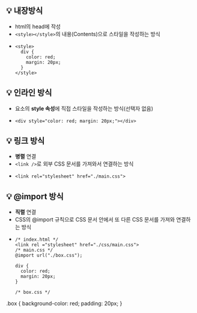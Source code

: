 ## 💡 내장방식
- html의 head에 작성
- `<style></style>`의 내용(Contents)으로 스타일을 작성하는 방식
- ```
  <style>
    div {
      color: red;
      margin: 20px;
    }
  </style>
  ```

## 💡 인라인 방식
- 요소의 **style 속성**에 직접 스타일을 작성하는 방식(선택자 없음)
- ```
  <div style="color: red; margin: 20px;"></div>
  ```

## 💡 링크 방식
- **병렬** 연결
- `<link />`로 외부 CSS 문서를 가져와서 연결하는 방식
- ```
  <link rel="stylesheet" href="./main.css">
  ```

## 💡 @import 방식
- **직렬** 연결
- CSS의 @import 규칙으로 CSS 문서 안에서 또 다른 CSS 문서를 가져와 연결하는 방식
- ```
  /* index.html */
  <link rel ="stylesheet" href="./css/main.css">
  /* main.css */
  @import url("./box.css");
  
  div {
    color: red;
    margin: 20px;
  }
  
  /* box.css */
 .box {
   background-color: red;
   padding: 20px;
 }
 ```
